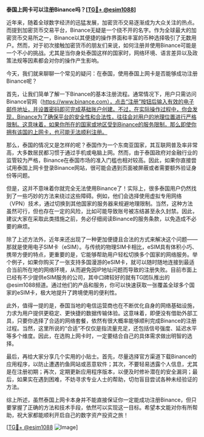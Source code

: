 **泰国上网卡可以注册Binance吗？[[TG💪+ @esim1088](https://t.me/s/esim1088)]**

近年来，随着全球数字经济的迅猛发展，加密货币交易逐渐成为大众关注的热点。而提到加密货币交易平台，Binance无疑是一个绕不开的名字。作为全球最大的加密货币交易所之一，Binance以其便捷的操作界面和丰富的币种选择吸引了无数用户。然而，对于初次接触加密货币的朋友们来说，如何注册并使用Binance可能是一个不小的挑战。尤其是当你身处泰国这样的国家时，网络环境、语言差异以及政策法规等因素都会对你的操作产生影响。

今天，我们就来聊聊一个常见的疑问：在泰国，使用泰国上网卡是否能够成功注册Binance呢？

首先，让我们简单了解一下Binance的基本注册流程。通常情况下，用户只需访问Binance官网（https://www.binance.com），点击“注册”按钮后输入有效的电子邮件地址，并设置密码即可完成基础账户创建。不过，在实际操作过程中，你会发现，Binance为了确保平台的安全性和合法性，往往会对用户的地理位置进行严格限制。这意味着，如果你所在的国家或地区受到Binance的服务限制，那么即使你拥有该国的上网卡，也可能无法顺利注册。

那么，泰国的情况又是怎样的呢？泰国作为一个东南亚国家，其互联网普及率非常高，大多数居民都习惯于通过手机或电脑上网。然而，由于泰国政府对金融行业的监管较为严格，Binance在泰国市场的准入门槛也相对较高。因此，如果你直接尝试用泰国上网卡登录Binance网站，很可能会遇到页面被屏蔽或者需要额外验证身份等问题。

但是，这并不意味着你就完全无法使用Binance了！实际上，很多泰国用户仍然找到了一些巧妙的方法来绕过这些障碍。例如，他们会选择使用虚拟专用网络（VPN）技术，通过切换到其他国家的服务器来规避地理限制。当然，这种方法虽然可行，但也存在一定的风险，比如可能导致账号被冻结甚至永久封禁。因此，建议大家在采取此类措施之前，务必仔细阅读Binance的服务条款，以免造成不必要的麻烦。

除了上述方法外，近年来还出现了一种更加便捷且合法的方式来解决这个问题——那就是使用电子SIM卡（eSIM）。与传统的物理SIM卡相比，eSIM具有体积小巧、携带方便的特点，更重要的是，它能够帮助用户轻松切换多个国家的网络服务。举个例子，如果你购买了一张支持多国漫游的eSIM卡，就可以随时随地连接到最适合当前所在地的网络环境，从而避免因IP地址问题而导致的注册失败。目前市面上已经有不少提供eSIM服务的公司，其中口碑较好的就有TG团队推出的@esim1088频道。通过他们的产品和服务，你可以快速获取一张覆盖全球多个国家的eSIM卡，极大地提升了跨境使用的便利性。

此外，值得一提的是，泰国当地的电信运营商也在不断优化自身的网络基础设施，力求为用户提供更稳定、更快捷的数据传输体验。这意味着，即便没有借助外部工具，只要你选择了合适的网络套餐，依然有很大概率能够顺利完成Binance的注册过程。当然，这里所说的“合适”不仅仅是指流量充足，还包括信号强度、延迟水平等多个维度。因此，在选购上网卡时，一定要结合自己的具体需求做出明智的选择。

最后，再给大家分享几个实用的小贴士。首先，尽量选择官方渠道下载Binance的应用程序，以防止遭遇钓鱼网站或恶意软件；其次，不要轻易透露个人信息，尤其是在注册初期；再次，定期更新应用程序版本，以便及时修补潜在的安全漏洞；最后，如果实在遇到困难，不妨寻求专业人士的帮助，切勿盲目尝试各种未经验证的方法。

综上所述，虽然泰国上网卡本身并不能直接保证你一定能成功注册Binance，但只要掌握了正确的方法和技术手段，依然可以实现这一目标。希望本文能对你有所帮助，祝大家都能顺利开启自己的数字资产投资之旅！

[[TG💪+ @esim1088](https://t.me/s/esim1088) ![Image](https://i.postimg.cc/4NQfJmqS/Snipaste-2025-05-13-00-14-12.png)]